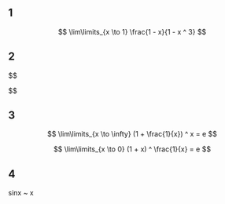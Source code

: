 ## 1

$$
\lim\limits_{x \to 1} \frac{1 - x}{1 - x ^ 3}
$$

## 2

$$

$$

## 3

$$
\lim\limits_{x \to \infty} (1 + \frac{1}{x}) ^ x = e
$$

$$
\lim\limits_{x \to 0} (1 + x) ^ \frac{1}{x} = e
$$

## 4

sinx ~ x